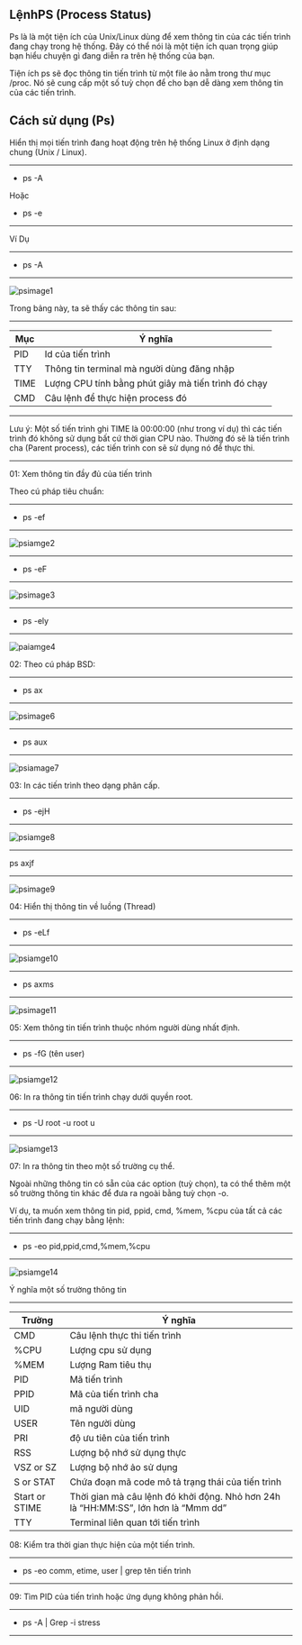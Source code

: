 ## LệnhPS (Process Status)

Ps là là một tiện ích của Unix/Linux dùng để xem thông tin của các tiến trình đang chạy trong hệ thống. Đây có thể nói là một tiện ích quan trọng giúp bạn hiểu chuyện gì đang diễn ra trên hệ thống của bạn.

Tiện ích ps sẽ đọc thông tin tiến trình từ một file ảo nằm trong thư mục /proc. Nó sẽ cung cấp một số tuỳ chọn để cho bạn dễ dàng xem thông tin của các tiến trình. 

## Cách sử dụng (Ps)

 Hiển thị mọi tiến trình đang hoạt động trên hệ thống Linux ở định dạng chung (Unix / Linux).

---
- ps -A

Hoặc

- ps -e
---
Ví Dụ

---
- ps -A
---

![psimage1](Image/psimage5.png)

Trong bảng này, ta sẽ thấy các thông tin sau:

___
|Mục|Ý nghĩa|
|-|-|
|PID|Id của tiến trình|
|TTY|Thông tin terminal mà người dùng đăng nhập|
|TIME|Lượng CPU tính bằng phút giây mà tiến trình đó chạy|
|CMD|Câu lệnh để thực hiện process đó|


---

Lưu ý: Một số tiến trình ghi TIME là 00:00:00 (như trong ví dụ) thì các tiến trình đó không sử dụng bất cứ thời gian CPU nào. Thường đó sẽ là tiến trình cha (Parent process), các tiến trình con sẽ sử dụng nó để thực thi.

---

01: Xem thông tin đầy đủ của tiến trình

Theo cú pháp tiêu chuẩn:

---
- ps -ef
---

![psiamge2](Image/psimage2.png)

---
- ps -eF
---
![psimage3](Image/psimage3.png)

---
- ps -ely
---

![paiamge4](Image/psimage4.png)


02: Theo cú pháp BSD:

---
- ps ax
---
![psimage6](Image/psimage6.png)


---
- ps aux
---

![psiamage7](Image/psimage7.png)

03: In các tiến trình theo dạng phân cấp.

---
- ps -ejH
---

![psiamge8](Image/psimage8.png)


---
ps axjf

---

![psimage9](Image/psimage9.png)


04: Hiển thị thông tin về luồng (Thread)

---
- ps -eLf
---

![psiamge10](Image/psimage10.png)

---
- ps axms
---

![psimage11](Image/psimage11.png)

05: Xem thông tin tiến trình thuộc nhóm người dùng nhất định.

---
- ps -fG (tên user)
---

![psiamge12](Image/psimage12.png)


06: In ra thông tin tiến trình chạy dưới quyền root.

---
- ps -U root -u root u
---


![psiamge13](Image/psimage13.png)


07: In ra thông tin theo một số trường cụ thể.

Ngoài những thông tin có sẵn của các option (tuỳ chọn), ta có thể thêm một số trường thông tin khác để đưa ra ngoài bằng tuỳ chọn -o.

Ví dụ, ta muốn xem thông tin pid, ppid, cmd, %mem, %cpu của tất cả các tiến trình đang chạy bằng lệnh:

---
- ps -eo pid,ppid,cmd,%mem,%cpu
---

![psiamge14](Image/psimage14.png)


Ý nghĩa một số trường thông tin

---
|Trường|	Ý nghĩa|
|-|-|
|CMD|Câu lệnh thực thi tiến trình|
|%CPU|Lượng cpu sử dụng|
|%MEM|Lượng Ram tiêu thụ|
|PID|Mã tiến trình|
|PPID|	Mã của tiến trình cha|
|UID|mã người dùng|
|USER|Tên người dùng|
|PRI|độ ưu tiên của tiến trình|
|RSS    |Lượng bộ nhớ sử dụng thực|
|VSZ or SZ|Lượng bộ nhớ ảo sử dụng|
|S or STAT|Chứa đoạn mã code mô tả trạng thái của tiến trình|
|Start or STIME|Thời gian mà câu lệnh đó khởi động. Nhỏ hơn 24h là “HH:MM:SS”, lớn hơn là “Mmm dd”|
|TTY|Terminal liên quan tới tiến trình|

08:  Kiểm tra thời gian thực hiện của một tiến trình.

---
- ps -eo comm, etime, user | grep tên tiến trình
---

09: Tìm PID của tiến trình hoặc ứng dụng không phản hồi.

---
- ps -A | Grep -i stress
---






